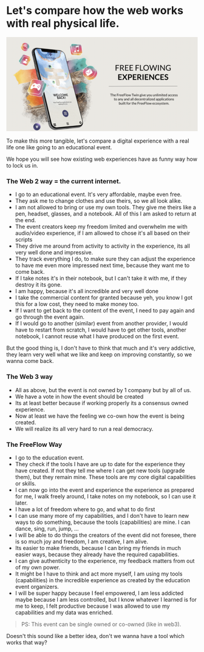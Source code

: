 
# Let's compare how the web works with real physical life.

![](img/welcome_back.png)  

To make this more tangible, let's compare a digital experience with a real life one like going to an educational event.

We hope you will see how existing web experiences have as funny way how to lock us in.

### The Web 2 way = the current internet.

- I go to an educational event. It's very affordable, maybe even free.
- They ask me to change clothes and use theirs, so we all look alike.
- I am not allowed to bring or use my own tools. They give me theirs like a pen, headset, glasses, and a notebook. All of this I am asked to return at the end.
- The event creators keep my freedom limited and overwhelm me with audio/video experience, if I am allowed to chose it's all based on their scripts
- They drive me around from activity to activity in the experience, its all very well done and impressive.
- They track everything I do, to make sure they can adjust the experience to have me even more impressed next time, because they want me to come back.
- If I take notes it's in their notebook, but I can't take it with me, if they destroy it its gone.
- I am happy, because it's all incredible and very well done
- I take the commercial content for granted because yeh, you know I got this for a low cost, they need to make money too.
- If I want to get back to the content of the event, I need to pay again and go through the event again.
- If I would go to another (similar) event from another provider, I would have to restart from scratch, I would have to get other tools, another notebook, I cannot reuse what I have produced on the first event.

But the good thing is, I don't have to think that much and it's very addictive, they learn very well what we like and keep on improving constantly, so we wanna come back. 

### The Web 3 way

- All as above, but the event is not owned by 1 company but by all of us.
- We have a vote in how the event should be created
- Its at least better because if working properly its a consensus owned experience.
- Now at least we have the feeling we co-own how the event is being created.
- We will realize its all very hard to run a real democracy.

### The FreeFlow Way

- I go to the education event.
- They check if the tools I have are up to date for the experience they have created. If not they tell me where I can get new tools (upgrade them), but they remain mine. These tools are my core digital capabilities or skills.
- I can now go into the event and experience the experience as prepared for me, I walk freely around, I take notes on my notebook, so I can use it later.
- I have a lot of freedom where to go, and what to do first
- I can use many more of my capabilities, and I don't have to learn new ways to do something, because the tools (capabilities) are mine. I can dance, sing, run, jump, ...
- I will be able to do things the creators of the event did not foresee, there is so much joy and freedom, I am creative, I am alive.
- Its easier to make friends, because I can bring my friends in much easier ways, because they already have the required capabilities.
- I can give authenticity to the experience, my feedback matters from out of my own power.
- It might be I have to think and act more myself, I am using my tools (capabilities) in the incredible experience as created by the education event organizers.
- I will be super happy because I feel empowered, I am less addicted maybe because I am less controlled, but I know whatever I learned is for me to keep, I felt productive because I was allowed to use my capabilities and my data was enriched.

> PS: This event can be single owned or co-owned (like in web3).

Doesn't this sound like a better idea, don't we wanna have a tool which works that way?



